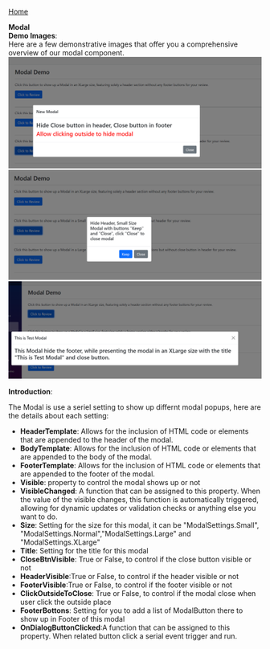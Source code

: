 [Home](https://github.com/FreedomOnes82/MagicPropsBlazorComponents/blob/main/README.md)     

**Modal**    
**Demo Images**:  
Here are a few demonstrative images that offer you a comprehensive overview of our modal component.    
![Modal Sample1](ModalSample1.png)  
![Modal Sample2](ModalSample2.png)  
![Modal Sample3](ModalSample3.png)

**Introduction**:  

 The Modal is use a seriel setting to show up differnt modal popups, here are the details about each setting:  
 * **HeaderTemplate**: Allows for the inclusion of HTML code or elements that are appended to the header of the modal.
 * **BodyTemplate**: Allows for the inclusion of HTML code or elements that are appended to the body of the modal.
 * **FooterTemplate**: Allows for the inclusion of HTML code or elements that are appended to the footer of the modal.
 * **Visible**: property to control the modal shows up or not
 * **VisibleChanged**: A function that can be assigned to this property. When the value of the visible changes, this function is automatically triggered, allowing for dynamic updates or validation checks or anything else you want to do.
 * **Size**: Setting for the size for this modal, it can be "ModalSettings.Small", "ModalSettings.Normal","ModalSettings.Large" and "ModalSettings.XLarge"
 * **Title**: Setting for the title for this modal
 * **CloseBtnVisible**: True or False, to control if the close button visible or not
 * **HeaderVisible**:True or False, to control if the header visible or not
 * **FooterVisible**:True or False, to control if the footer visible or not
 * **ClickOutsideToClose**: True or False, to control if the modal close when user click the outside place
 * **FooterBottons**: Setting for you to add a list of ModalButton there to show up in Footer of this modal
 * **OnDialogButtonClicked**:A function that can be assigned to this property. When related button click a serial event trigger and run.
   